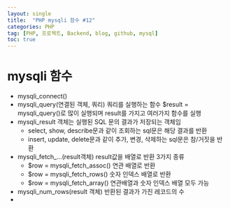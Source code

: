 ```yaml
---
layout: single
title:  "PHP mysqli 함수 #12"
categories: PHP
tag: [PHP, 프로젝트, Backend, blog, github, mysql]
toc: true
---
```


# mysqli 함수

- mysqli_connect()
- mysqli_query(연결된 객체, 쿼리)
쿼리를 실행하는 함수
$result = mysqli_query()로 많이 실행되며 result를 가지고 여러가지 함수를 실행
- mysqli_result 객체는 실행된 SQL 문의 결과가 저장되는 객체임
	- select, show, describe문과 같이 조회하는 sql문은 해당 결과를 반환
	- insert, update, delete문과 같이 추가, 변경, 삭제하는 sql문은 참/거짓을 반환
- mysqli_fetch_...(result객체)
result값을 배열로 반환 3가지 종류
	- $row = mysqli_fetch_assoc() 연관 배열로 반환
	- $row = mysqli_fetch_rows() 숫자 인덱스 배열로 반환
	- $row = mysqli_fetch_array() 연관배열과 숫자 인덱스 배열 모두 가능
- mysqli_num_rows(result 객체) 반환된 결과가 가진 레코드의 수
- 